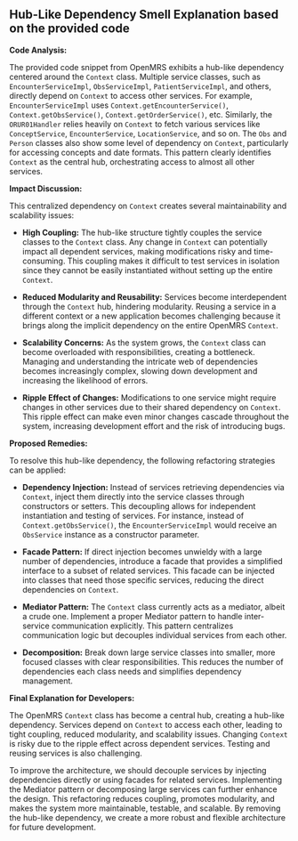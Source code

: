 ## Hub-Like Dependency Smell Explanation based on the provided code

**Code Analysis:**

The provided code snippet from OpenMRS exhibits a hub-like dependency centered around the `Context` class. Multiple service classes, such as `EncounterServiceImpl`, `ObsServiceImpl`, `PatientServiceImpl`, and others, directly depend on `Context` to access other services. For example, `EncounterServiceImpl` uses `Context.getEncounterService()`, `Context.getObsService()`, `Context.getOrderService()`, etc. Similarly, the `ORUR01Handler` relies heavily on `Context` to fetch various services like `ConceptService`, `EncounterService`, `LocationService`, and so on. The `Obs` and `Person` classes also show some level of dependency on `Context`, particularly for accessing concepts and date formats. This pattern clearly identifies `Context` as the central hub, orchestrating access to almost all other services.

**Impact Discussion:**

This centralized dependency on `Context` creates several maintainability and scalability issues:

-   **High Coupling:** The hub-like structure tightly couples the service classes to the `Context` class. Any change in `Context` can potentially impact all dependent services, making modifications risky and time-consuming. This coupling makes it difficult to test services in isolation since they cannot be easily instantiated without setting up the entire `Context`.

-   **Reduced Modularity and Reusability:** Services become interdependent through the `Context` hub, hindering modularity. Reusing a service in a different context or a new application becomes challenging because it brings along the implicit dependency on the entire OpenMRS `Context`.

-   **Scalability Concerns:** As the system grows, the `Context` class can become overloaded with responsibilities, creating a bottleneck. Managing and understanding the intricate web of dependencies becomes increasingly complex, slowing down development and increasing the likelihood of errors.

-   **Ripple Effect of Changes:** Modifications to one service might require changes in other services due to their shared dependency on `Context`. This ripple effect can make even minor changes cascade throughout the system, increasing development effort and the risk of introducing bugs.

**Proposed Remedies:**

To resolve this hub-like dependency, the following refactoring strategies can be applied:

-   **Dependency Injection:** Instead of services retrieving dependencies via `Context`, inject them directly into the service classes through constructors or setters. This decoupling allows for independent instantiation and testing of services. For instance, instead of `Context.getObsService()`, the `EncounterServiceImpl` would receive an `ObsService` instance as a constructor parameter.

-   **Facade Pattern:** If direct injection becomes unwieldy with a large number of dependencies, introduce a facade that provides a simplified interface to a subset of related services. This facade can be injected into classes that need those specific services, reducing the direct dependencies on `Context`.

-   **Mediator Pattern:** The `Context` class currently acts as a mediator, albeit a crude one. Implement a proper Mediator pattern to handle inter-service communication explicitly. This pattern centralizes communication logic but decouples individual services from each other.

-   **Decomposition:** Break down large service classes into smaller, more focused classes with clear responsibilities. This reduces the number of dependencies each class needs and simplifies dependency management.

**Final Explanation for Developers:**

The OpenMRS `Context` class has become a central hub, creating a hub-like dependency. Services depend on `Context` to access each other, leading to tight coupling, reduced modularity, and scalability issues. Changing `Context` is risky due to the ripple effect across dependent services. Testing and reusing services is also challenging.

To improve the architecture, we should decouple services by injecting dependencies directly or using facades for related services. Implementing the Mediator pattern or decomposing large services can further enhance the design. This refactoring reduces coupling, promotes modularity, and makes the system more maintainable, testable, and scalable. By removing the hub-like dependency, we create a more robust and flexible architecture for future development.
